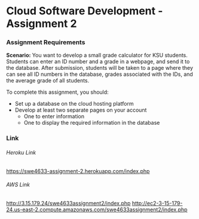 # Cloud Software Development - Assignment 2

### Assignment Requirements

**Scenario:** You want to develop a small grade calculator for KSU students. Students can enter an ID number and a grade in a webpage, and send it to the database. After submission, students will be taken to a page where they can see all ID numbers in the database, grades associated with the IDs, and the average grade of all students.

To complete this assignment, you should:

* Set up a database on the cloud hosting platform
* Develop at least two separate pages on your account
  * One to enter information
  * One to display the required information in the database
### Link
###### Heroku Link
https://swe4633-assignment-2.herokuapp.com/index.php
###### AWS Link
http://3.15.179.24/swe4633assignment2/index.php
http://ec2-3-15-179-24.us-east-2.compute.amazonaws.com/swe4633assignment2/index.php
